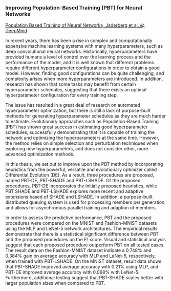 ### Improving Population-Based Training (PBT) for Neural Networks

[Population Based Training of Neural Networks, Jaderberg et al. @ DeepMind](https://arxiv.org/abs/1711.09846)

In recent years, there has been a rise in complex and computationally expensive machine learning systems with many hyperparameters, such as deep convolutional neural networks. Historically, hyperparameters have provided humans a level of control over the learning process and the performance of the model, and it is well known that different problems require different hyperparameter configurations in order to obtain a good model. However, finding good configurations can be quite challenging, and complexity arises when more hyperparameters are introduced. In addition, research has shown that some tasks may benefit from certain hyperparameter schedules, suggesting that there exists an optimal hyperparameter configuration for every training step.

The issue has resulted in a great deal of research on automated hyperparameter optimization, but there is still a lack of purpose-built methods for generating hyperparameter schedules as they are much harder to estimate. Evolutionary approaches such as Population-Based Training (PBT) has shown great success in estimating good hyperparameter schedules, successfully demonstrating that it is capable of training the network and optimizing the hyperparameters at the same time. However, the method relies on simple selection and perturbation techniques when exploring new hyperparameters, and does not consider other, more advanced optimization methods.

In this thesis, we set out to improve upon the PBT method by incorporating heuristics from the powerful, versatile and evolutionary optimizer called Differential Evolution (DE). As a result, three procedures are proposed, named PBT-DE, PBT-SHADE and PBT-LSHADE. Of the proposed procedures, PBT-DE incorporates the initially proposed heuristics, while PBT SHADE and PBT-LSHADE explores more recent and adaptive extensions based of SHADE and LSHADE. In addition, a purpose-built distributed queuing system is used for processing members per generation, and allows for asynchronous parallel training and adaption of members.

In order to assess the predictive performance, PBT and the proposed procedures were compared on the MNIST and Fashion-MNIST datasets using the MLP and LeNet-5 network architectures. The empirical results demonstrate that there is a statistical significant difference between PBT and the proposed procedures on the F1 score. Visual and statistical analysis suggest that each proposed procedure outperform PBT on all tested cases. The result data on the Fashion-MNIST dataset indicate a 0.748% and 0.384% gain on average accuracy with MLP and LeNet-5, respectively, when trained with PBT-LSHADE. On the MNIST dataset, result data shows that PBT-SHADE improved average accuracy with 0.21% using MLP, and PBT-DE improved average accuracy with 0.068% with LeNet-5. Furthermore, additional testing suggest that PBT-SHADE scales better with larger population sizes when compared to PBT.
